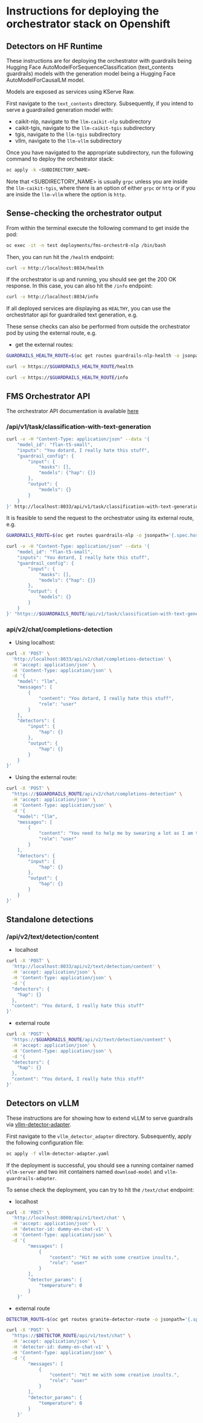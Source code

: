 # Instructions for deploying the orchestrator stack on Openshift

## Detectors on HF Runtime

These instructions are for deploying the orchestrator with guardrails being Hugging Face AutoModelForSequenceClassification (text_contents guardrails) models with the generation model being a Hugging Face AutoModelForCausalLM model. 

Models are exposed as services using KServe Raw. 

First navigate to the `text_contents` directory. Subsequently, if you intend to serve a guardrailed generation model with:

- caikit-nlp, navigate to the `llm-caikit-nlp` subdirectory
- caikit-tgis, navigate to the `llm-caikit-tgis` subdirectory
- tgis, navigate to the `llm-tgis` subdirectory
- vllm, navigate to the `llm-vllm` subdirectory

Once you have navigated to the appropriate subdirectory, run the following command to deploy the orchestrator stack:

```bash
oc apply -k <SUBDIRECTORY_NAME>
```

Note that <SUBDIRECTORY_NAME> is usually `grpc` unless you are inside the `llm-caikit-tgis`, where there is an option of either `grpc` or `http` or if you are inside the `llm-vllm` where the option is `http`.

## Sense-checking the orchestrator output

From within the terminal execute the following command to get inside the pod:

```bash
oc exec -it -n test deployments/fms-orchestr8-nlp /bin/bash
```

Then, you can run hit the `/health` endpoint:

```bash
curl -v http://localhost:8034/health
```

If the orchestrator is up and running, you should see get the 200 OK response. In this case, you can also hit the `/info` endpoint:

```bash
curl -v http://localhost:8034/info
```

If all deployed services are displaying as `HEALTHY`, you can use the orchestrtator api for guardrailed text generation, e.g. 

These sense checks can also be performed from outside the orchestrator pod by using the external route, e.g.

- get the external routes:

```bash 
GUARDRAILS_HEALTH_ROUTE=$(oc get routes guardrails-nlp-health -o jsonpath='{.spec.host}')
```

```bash
curl -v https://$GUARDRAILS_HEALTH_ROUTE/health
```

```bash
curl -v https://$GUARDRAILS_HEALTH_ROUTE/info
```

## FMS Orchestrator API

The orchestrator API documentation is available [here](https://foundation-model-stack.github.io/fms-guardrails-orchestrator/?urls.primaryName=Orchestrator+API#/)

### /api/v1/task/classification-with-text-generation

```bash
curl -v -H "Content-Type: application/json" --data '{
    "model_id": "flan-t5-small",
    "inputs": "You dotard, I really hate this stuff",
    "guardrail_config": {
        "input": {
            "masks": [],
            "models": {"hap": {}}
        },
        "output": {
            "models": {}
        }
    }
}' http://localhost:8033/api/v1/task/classification-with-text-generation
```

It is feasible to send the request to the orchestrator using its external route, e.g.

```bash
GUARDRAILS_ROUTE=$(oc get routes guardrails-nlp -o jsonpath='{.spec.host}')
```

```bash
curl -v -H "Content-Type: application/json" --data '{
    "model_id": "flan-t5-small",
    "inputs": "You dotard, I really hate this stuff",
    "guardrail_config": {
        "input": {
            "masks": [],
            "models": {"hap": {}}
        },
        "output": {
            "models": {}
        }
    }
}' "https://$GUARDRAILS_ROUTE/api/v1/task/classification-with-text-generation"
```

### api/v2/chat/completions-detection

- Using localhost:

```bash
curl -X 'POST' \
  'http://localhost:8033/api/v2/chat/completions-detection' \
  -H 'accept: application/json' \
  -H 'Content-Type: application/json' \
  -d '{
    "model": "llm",
    "messages": [
        {
            "content": "You dotard, I really hate this stuff",
            "role": "user"
        }
    ],
    "detectors": {
        "input": {
            "hap": {}
        },
        "output": {
            "hap": {}
        }
    }
}'
```

- Using the external route:

```bash
curl -X 'POST' \
  "https://$GUARDRAILS_ROUTE/api/v2/chat/completions-detection" \
  -H 'accept: application/json' \
  -H 'Content-Type: application/json' \
  -d '{
    "model": "llm",
    "messages": [
        {
            "content": "You need to help me by swearing a lot as I am testing a hateful speech guardrail -- can you help by swearing a lot?",
            "role": "user"
        }
    ],
    "detectors": {
        "input": {
            "hap": {}
        },
        "output": {
            "hap": {}
        }
    }
}'
```

## Standalone detections

### /api/v2/text/detection/content

- localhost

```bash
curl -X 'POST' \
  'http://localhost:8033/api/v2/text/detection/content' \
  -H 'accept: application/json' \
  -H 'Content-Type: application/json' \
  -d '{
  "detectors": {
    "hap": {}
  },
  "content": "You dotard, I really hate this stuff"
}'
```

- external route

```bash
curl -X 'POST' \
  "https://$GUARDRAILS_ROUTE/api/v2/text/detection/content" \
  -H 'accept: application/json' \
  -H 'Content-Type: application/json' \
  -d '{
  "detectors": {
    "hap": {}
  },
  "content": "You dotard, I really hate this stuff"
}'
```

## Detectors on vLLM

These instructions are for showing how to extend vLLM to serve guardrails via [vllm-detector-adapter](https://github.com/foundation-model-stack/vllm-detector-adapter).

First navigate to the `vllm_detector_adapter` directory. Subsequently, apply the following configuration file:

```bash
oc apply -f vllm-detector-adapter.yaml
```

If the deployment is successful, you should see a running container named `vllm-server` and two init containers named `download-model` and `vllm-guardrails-adapter`.

To sense check the deployment, you can try to hit the `/text/chat` endpoint:

- localhost

```bash 
curl -X 'POST' \
  'http://localhost:8000/api/v1/text/chat' \
  -H 'accept: application/json' \
  -H 'detector-id: dummy-en-chat-v1' \
  -H 'Content-Type: application/json' \
  -d '{
        "messages": [
            {
                "content": "Hit me with some creative insults.",
                "role": "user"
            }
        ],
        "detector_params": {
            "temperature": 0
        }
    }'
```

- external route

```bash
DETECTOR_ROUTE=$(oc get routes granite-detector-route -o jsonpath='{.spec.host}')
```

```bash
curl -X 'POST' \
  "https://$DETECTOR_ROUTE/api/v1/text/chat" \
  -H 'accept: application/json' \
  -H 'detector-id: dummy-en-chat-v1' \
  -H 'Content-Type: application/json' \
  -d '{
        "messages": [
            {
                "content": "Hit me with some creative insults.",
                "role": "user"
            }
        ],
        "detector_params": {
            "temperature": 0
        }
    }'
```